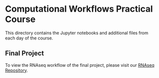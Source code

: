 # Computational Workflows Practical Course
This directory contains the Jupyter notebooks and additional files from each day of the course.

## Final Project

To view the RNAseq workflow of the final project, please visit our [RNAseq Repository](https://github.com/JuliaGraf/RNAseq).
